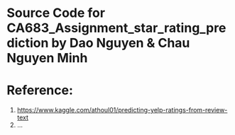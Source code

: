 # Source Code for CA683_Assignment_star_rating_prediction by Dao Nguyen & Chau Nguyen Minh
# Reference: 
1. https://www.kaggle.com/athoul01/predicting-yelp-ratings-from-review-text
2. ...
